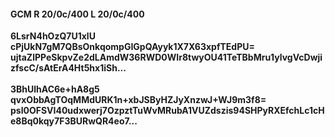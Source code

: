 #### GCM R 20/0c/400 L 20/0c/400
**6LsrN4hOzQ7U1xlU**<br/>**cPjUkN7gM7QBsOnkqompGIGpQAyyk1X7X63xpfTEdPU=**<br/>**ujtaZlPPeSkpvZe2dLAmdW36RWD0WIr8twyOU41TeTBbMru1ylvgVcDwjizfscC/sAtErA4Ht5hx1iSh...**<br/><br/>
**3BhUlhAC6e+hA8g5**<br/>**qvxObbAgTOqMMdURK1n+xbJSByHZJyXnzwJ+WJ9m3f8=**<br/>**psl0OFSVI40udxwerj7OzpztTuWvMRubA1VUZdszis94SHPyRXEfchLc1cHe8Bq0kqy7F3BURwQR4eo7...**